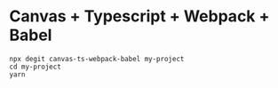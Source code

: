 # Canvas + Typescript + Webpack + Babel

```
npx degit canvas-ts-webpack-babel my-project
cd my-project
yarn
```
